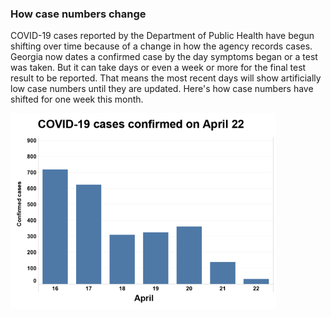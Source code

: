 <html>
<head>
<meta http-equiv="Content-Type" content="text/html;charset=utf-8" >
<meta name="viewport" content="initial-scale=1.0, user-scalable=no" />
<title>COVID-19 case changes</title>
<base target="_parent" />
<!-- Bootsrap 3.3.7 required jquery > 1.9 but I think that is a problem for qtip -->
<link rel="stylesheet" href="//netdna.bootstrapcdn.com/bootstrap/3.1.1/css/bootstrap.min.css">
<link rel="stylesheet" href="//netdna.bootstrapcdn.com/bootstrap/3.1.1/css/bootstrap-theme.min.css">
<link rel="stylesheet" href="lib/jquery.qtip.css" type="text/css">
<link rel="stylesheet" href="//s3.amazonaws.com/ajcnewsapps/common/fonts.css">
</head>
<body>
<h3>How case numbers change</h3>
<p>COVID-19 cases reported by the Department of Public Health have begun shifting over time because of a change in how the agency records cases. Georgia now dates a confirmed case by the day symptoms began or a test was taken. But it can take days or even a week or more for the final test result to be reported. That means the most recent days will show artificially low case numbers until they are updated. Here's how case numbers have shifted for one week this month.</p>
<img src="https://raw.githubusercontent.com/isabetai/covid/master/covid-cases-ani.gif" alt="cases by day change" height="313" width="425"> 
</body>
</html>
